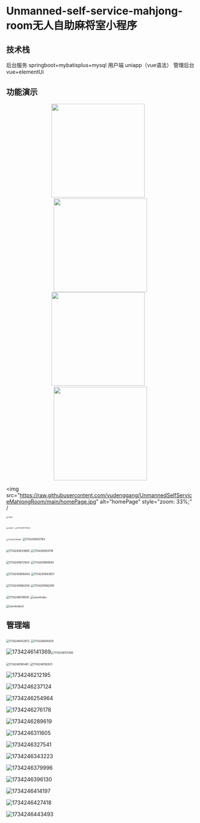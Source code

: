 Unmanned-self-service-mahjong-room无人自助麻将室小程序
===

 技术栈
---

后台服务 springboot+mybatisplus+mysql 用户端 uniapp（vue语法） 管理后台 vue+elementUi

功能演示
---





<div align=center>
    <img src="https://raw.githubusercontent.com/yudenggang/UnmannedSelfServiceMahjongRoom/main/homePage.jpg" width="250"/> &nbsp;&nbsp;
    <img src="https://raw.githubusercontent.com/yudenggang/UnmannedSelfServiceMahjongRoom/main/order.jpg" width="250"/>
</div>



<div align=center>
    <img src="https://raw.githubusercontent.com/yudenggang/UnmannedSelfServiceMahjongRoom/main/storeIndex2.jpg" width="250"/> &nbsp;&nbsp;
    <img src="https://raw.githubusercontent.com/yudenggang/UnmannedSelfServiceMahjongRoom/main/order.jpg" width="250"/>
</div>



<img src="https://raw.githubusercontent.com/yudenggang/UnmannedSelfServiceMahjongRoom/main/homePage.jpg" alt="homePage" style="zoom: 33%;" /

<img src="https://raw.githubusercontent.com/yudenggang/UnmannedSelfServiceMahjongRoom/main/order.jpg" alt="order" style="zoom: 33%;" />

<img src="https://raw.githubusercontent.com/yudenggang/UnmannedSelfServiceMahjongRoom/main/order2.jpg" alt="order2" style="zoom: 33%;" />   <img src="https://raw.githubusercontent.com/yudenggang/UnmannedSelfServiceMahjongRoom/main/1734245770222.jpg" alt="1734245770222" style="zoom: 33%;" />

<img src="https://raw.githubusercontent.com/yudenggang/UnmannedSelfServiceMahjongRoom/main/1734245795891.jpg" alt="1734245795891" style="zoom: 33%;" />  <img src="https://raw.githubusercontent.com/yudenggang/UnmannedSelfServiceMahjongRoom/main/1734245812763.jpg" alt="1734245812763" style="zoom:50%;" />  

<img src="https://raw.githubusercontent.com/yudenggang/UnmannedSelfServiceMahjongRoom/main/1734245833660.jpg" alt="1734245833660" style="zoom:50%;" />  <img src="https://raw.githubusercontent.com/yudenggang/UnmannedSelfServiceMahjongRoom/main/1734245854118.jpg" alt="1734245854118" style="zoom:50%;" /> 

<img src="https://raw.githubusercontent.com/yudenggang/UnmannedSelfServiceMahjongRoom/main/1734245872924.jpg" alt="1734245872924" style="zoom:50%;" />  <img src="https://raw.githubusercontent.com/yudenggang/UnmannedSelfServiceMahjongRoom/main/1734245891640.jpg" alt="1734245891640" style="zoom:50%;" /> 

<img src="https://raw.githubusercontent.com/yudenggang/UnmannedSelfServiceMahjongRoom/main/1734245906404.jpg" alt="1734245906404" style="zoom:50%;" />  <img src="https://raw.githubusercontent.com/yudenggang/UnmannedSelfServiceMahjongRoom/main/1734245943657.jpg" alt="1734245943657" style="zoom:50%;" /> 

<img src="https://raw.githubusercontent.com/yudenggang/UnmannedSelfServiceMahjongRoom/main/1734245960258.jpg" alt="1734245960258" style="zoom:50%;" />  <img src="https://raw.githubusercontent.com/yudenggang/UnmannedSelfServiceMahjongRoom/main/1734245992095.jpg" alt="1734245992095" style="zoom:50%;" /> 

<img src="https://raw.githubusercontent.com/yudenggang/UnmannedSelfServiceMahjongRoom/main/1734246019830.jpg" alt="1734246019830" style="zoom:50%;" />  <img src="https://raw.githubusercontent.com/yudenggang/UnmannedSelfServiceMahjongRoom/main/storeIndex.jpg" alt="storeIndex" style="zoom:50%;" />  

<img src="https://raw.githubusercontent.com/yudenggang/UnmannedSelfServiceMahjongRoom/main/storeIndex2.jpg" alt="storeIndex2" style="zoom:50%;" />  



管理端
---

<img src="https://raw.githubusercontent.com/yudenggang/UnmannedSelfServiceMahjongRoom/main/1734246052872.jpg" alt="1734246052872" style="zoom:50%;" /> 

<img src="https://raw.githubusercontent.com/yudenggang/UnmannedSelfServiceMahjongRoom/main/1734246081425.jpg" alt="1734246081425" style="zoom:50%;" />

![1734246141369](D:\project\share\UnmannedSelfServiceMahjongRoom\1734246141369.jpg)<img src="https://raw.githubusercontent.com/yudenggang/UnmannedSelfServiceMahjongRoom/main/1734246101306.jpg" alt="1734246101306" style="zoom:50%;" />

<img src="https://raw.githubusercontent.com/yudenggang/UnmannedSelfServiceMahjongRoom/main/1734246165461.jpg" alt="1734246165461" style="zoom:50%;" />

<img src="https://raw.githubusercontent.com/yudenggang/UnmannedSelfServiceMahjongRoom/main/1734246192831.jpg" alt="1734246192831" style="zoom:50%;" />

![1734246212195](https://raw.githubusercontent.com/yudenggang/UnmannedSelfServiceMahjongRoom/main/1734246212195.jpg)

![1734246237124](https://raw.githubusercontent.com/yudenggang/UnmannedSelfServiceMahjongRoom/main/1734246237124.jpg)



![1734246254964](https://raw.githubusercontent.com/yudenggang/UnmannedSelfServiceMahjongRoom/main/1734246254964.jpg)

![1734246276178](https://raw.githubusercontent.com/yudenggang/UnmannedSelfServiceMahjongRoom/main/1734246276178.jpg)

![1734246289619](https://raw.githubusercontent.com/yudenggang/UnmannedSelfServiceMahjongRoom/main/1734246289619.jpg)

![1734246311605](https://raw.githubusercontent.com/yudenggang/UnmannedSelfServiceMahjongRoom/main/1734246311605.jpg)

![1734246327541](https://raw.githubusercontent.com/yudenggang/UnmannedSelfServiceMahjongRoom/main/1734246327541.jpg)



![1734246343223](https://raw.githubusercontent.com/yudenggang/UnmannedSelfServiceMahjongRoom/main/1734246343223.jpg)

![1734246379996](https://raw.githubusercontent.com/yudenggang/UnmannedSelfServiceMahjongRoom/main/1734246379996.jpg)

![1734246396130](https://raw.githubusercontent.com/yudenggang/UnmannedSelfServiceMahjongRoom/main/1734246396130.jpg)

![1734246414197](https://raw.githubusercontent.com/yudenggang/UnmannedSelfServiceMahjongRoom/main/1734246414197.jpg)

![1734246427418](https://raw.githubusercontent.com/yudenggang/UnmannedSelfServiceMahjongRoom/main/1734246427418.jpg)

![1734246443493](https://raw.githubusercontent.com/yudenggang/UnmannedSelfServiceMahjongRoom/main/1734246443493.jpg)
